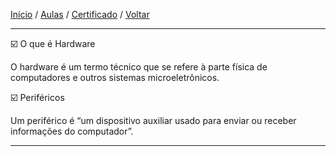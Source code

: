 [Início](https://github.com/Thalyalm/rocketseat-trilha-conectar) /
[Aulas](https://github.com/Thalyalm/rocketseat-trilha-conectar/tree/main/aulas) /
[Certificado](https://github.com/Thalyalm/rocketseat-trilha-conectar/tree/main/certificado/certificado-trilha-conectar.pdf) /
[Voltar](https://github.com/Thalyalm/rocketseat-trilha-conectar/tree/main/aulas/computador-software-e-hardware)

---

:ballot_box_with_check: O que é Hardware

O hardware é um termo técnico que se refere à parte física de computadores e outros sistemas microeletrônicos.

:ballot_box_with_check: Periféricos

Um periférico é “um dispositivo auxiliar usado para enviar ou receber informações do computador”.

---